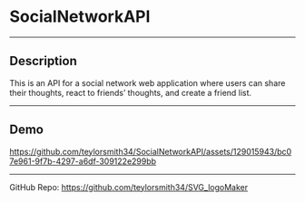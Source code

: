 # SocialNetworkAPI


-----
## Description
This is an API for a social network web application where users can share their thoughts, react to friends’ thoughts, and create a friend list.



-----


## Demo





https://github.com/teylorsmith34/SocialNetworkAPI/assets/129015943/bc07e961-9f7b-4297-a6df-309122e299bb






-----


GitHub Repo:  https://github.com/teylorsmith34/SVG_logoMaker
